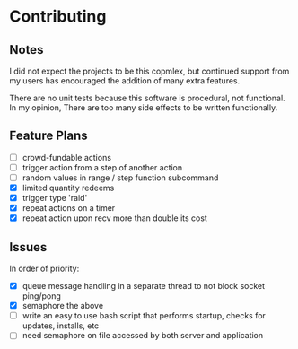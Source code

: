 # Contributing

## Notes

I did not expect the projects to be this copmlex, but continued support from my users has encouraged the addition of many extra features.

There are no unit tests because this software is procedural, not functional. In my opinion, There are too many side effects to be written functionally.

## Feature Plans

- [ ] crowd-fundable actions
- [ ] trigger action from a step of another action
- [ ] random values in range / step function subcommand
- [x] limited quantity redeems
- [x] trigger type 'raid'
- [x] repeat actions on a timer
- [x] repeat action upon recv more than double its cost

## Issues

In order of priority:

- [x] queue message handling in a separate thread to not block socket ping/pong
- [x] semaphore the above
- [ ] write an easy to use bash script that performs startup, checks for updates, installs, etc
- [ ] need semaphore on file accessed by both server and application
